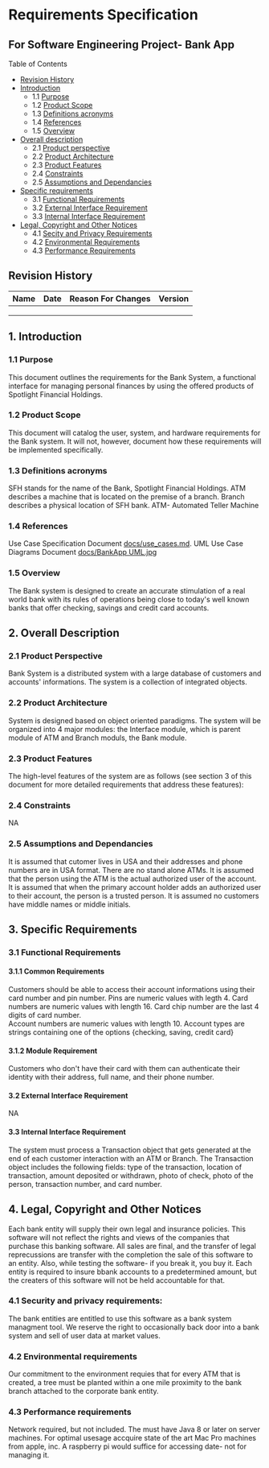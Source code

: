 # Requirements Specification
## For Software Engineering Project- Bank App

Table of Contents
  * [Revision History](#revision-history)
  * [Introduction](#1-introduction)
    * 1.1 [Purpose](#11-purpose)
    * 1.2 [Product Scope](#12-product-scope)    
    * 1.3 [Definitions acronyms](#13-definitions-acronyms)
    * 1.4 [References](#14-references)
    * 1.5 [Overview](#15-overview)
  * [Overall description](#2-overall-description)
    * 2.1 [Product perspective](#21-product-perspective)
    * 2.2 [Product Architecture](#22-product-architecture)
    * 2.3 [Product Features](#23-product-features)
    * 2.4 [Constraints](#24-constraints)
    * 2.5 [Assumptions and Dependancies](#25-assumptions)
  * [Specific requirements](#3-specific-requirements) 
    * 3.1 [Functional Requirements](#31-functional-requirements)
    * 3.2 [External Interface Requirement](#32-external-interface-requirement)
    * 3.3 [Internal Interface Requirement](#33-internal-interface-requirements)
  * [Legal, Copyright and Other Notices](#4-legal-copyright-and-other-notices)
    * 4.1 [Secity and Privacy Requirements](#41-Security-and-privacy-requirements)
    * 4.2 [Environmental Requirements](#42-environmental-requirements)
    * 4.3 [Performance Requirements](#43-performance-requirements)

## Revision History
| Name | Date    | Reason For Changes  | Version   |
| ---- | ------- | ------------------- | --------- |
|      |         |                     |           |
|      |         |                     |           |
|      |         |                     |           |

## 1. Introduction
### 1.1 Purpose 
This document outlines the requirements for the Bank System, a functional interface for managing personal finances by using the offered products of Spotlight Financial Holdings.   
### 1.2 Product Scope
This document will catalog the user, system, and hardware requirements for the Bank system. It will not, however, document how these requirements will be implemented specifically. 
### 1.3 Definitions acronyms
SFH stands for the name of the Bank, Spotlight Financial Holdings.
ATM describes a machine that is located on the premise of a branch.
Branch describes a physical location of SFH bank.
ATM- Automated Teller Machine
### 1.4 References
Use Case Specification Document [docs/use_cases.md](https://github.com/Ing-Ram/BankApp/blob/master/docs/Use_cases.md).
UML Use Case Diagrams Document [docs/BankApp UML.jpg](https://github.com/Ing-Ram/BankApp/blob/master/docs/BankApp%20UML.jpg)
### 1.5 Overview
The Bank system is designed to create an accurate stimulation of a real world bank with its rules of operations being close to today's well known banks that offer checking, savings and credit card accounts.

## 2. Overall Description
### 2.1 Product Perspective
Bank System is a distributed system with a large database of
customers and accounts' informations. The system is a collection of integrated objects.
### 2.2 Product Architecture
System is designed based on object oriented paradigms. 
The system will be organized into 4 major modules: the Interface module, which is parent module of ATM and Branch moduls, the Bank module.
### 2.3 Product Features
The high-level features of the system are as follows (see section 3 of this document for more detailed requirements that address these features):
### 2.4 Constraints
NA
### 2.5 Assumptions and Dependancies
It is assumed that cutomer lives in USA and their addresses and phone numbers are in USA format.
There are no stand alone ATMs. 
It is assumed that the person using the ATM is the actual authorized user of the account.
It is assumed that when the primary account holder adds an authorized user to their account, the person is a trusted person.
It is assumed no customers have middle names or middle initials.

## 3. Specific Requirements 
### 3.1 Functional Requirements
#### 3.1.1 Common Requirements
Customers should be able to access their account informations using their card number and pin number. 
Pins are numeric values with legth 4. 
Card numbers are numeric values with length 16.
Card chip number are the last 4 digits of card number.  
Account numbers are numeric values with length 10.
Account types are strings containing one of the options {checking, saving, credit card}
#### 3.1.2 Module Requirement
Customers who don't have their card with them can authenticate their identity with their address, full name, and their phone number.
#### 3.2 External Interface Requirement
NA
#### 3.3 Internal Interface Requirement
The system must process a Transaction object that gets generated at the end of each customer interaction with an ATM or Branch. The Transaction object includes the following fields: type of the transaction, location of transaction, amount deposited or withdrawn, photo of check, photo of the person, transaction number, and card number. 
## 4. Legal, Copyright and Other Notices
Each bank entity will supply their own legal and insurance policies. This software will not reflect the 
rights and views of the companies that purchase this banking software.
All sales are final, and the transfer of legal reprecussions are transfer with the completion the sale of this
software to an entity. Also, while testing the software- if you break it, you buy it.
Each entity is required to insure bbank accounts to a predetermined amount, but the creaters of this software
will not be held accountable for that. 
### 4.1 Security and privacy requirements:
The bank entities are entitled to use this software as a bank system managment tool. 
We reserve the right to occasionally back door into a bank system and sell of user data
at market values. 
### 4.2 Environmental requirements
Our commitment to the environment requies that for every ATM that is created, a tree must be planted 
within a one mile proximity to the bank branch attached to the corporate bank entity. 
### 4.3 Performance requirements
Network required, but not included. 
The must have Java 8 or later on server machines. 
For optimal usesage accquire state of the art Mac Pro machines from apple, inc. A raspberry pi would suffice for
accessing date- not for managing it. 